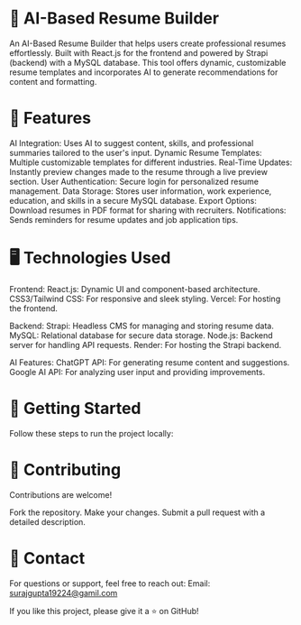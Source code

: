 # 🤖 AI-Based Resume Builder
An AI-Based Resume Builder that helps users create professional resumes effortlessly. Built with React.js for the frontend and powered by Strapi (backend) with a MySQL database. This tool offers dynamic, customizable resume templates and incorporates AI to generate recommendations for content and formatting.

# 🌟 Features
AI Integration: Uses AI to suggest content, skills, and professional summaries tailored to the user's input.
Dynamic Resume Templates: Multiple customizable templates for different industries.
Real-Time Updates: Instantly preview changes made to the resume through a live preview section.
User Authentication: Secure login for personalized resume management.
Data Storage: Stores user information, work experience, education, and skills in a secure MySQL database.
Export Options: Download resumes in PDF format for sharing with recruiters.
Notifications: Sends reminders for resume updates and job application tips.

# 🖥️ Technologies Used
Frontend:
React.js: Dynamic UI and component-based architecture.
CSS3/Tailwind CSS: For responsive and sleek styling.
Vercel: For hosting the frontend.

Backend:
Strapi: Headless CMS for managing and storing resume data.
MySQL: Relational database for secure data storage.
Node.js: Backend server for handling API requests.
Render: For hosting the Strapi backend.

AI Features:
ChatGPT API: For generating resume content and suggestions.
Google AI API: For analyzing user input and providing improvements.
# 🚀 Getting Started
Follow these steps to run the project locally:

# 📝 Contributing
Contributions are welcome!

Fork the repository.
Make your changes.
Submit a pull request with a detailed description.

# 📧 Contact
For questions or support, feel free to reach out:
Email: surajgupta19224@gamil.com

If you like this project, please give it a ⭐ on GitHub!







